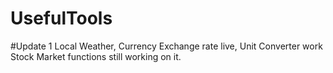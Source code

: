 # UsefulTools

#Update 1
 Local Weather, Currency Exchange rate live, Unit Converter work Stock Market functions still working on it.
